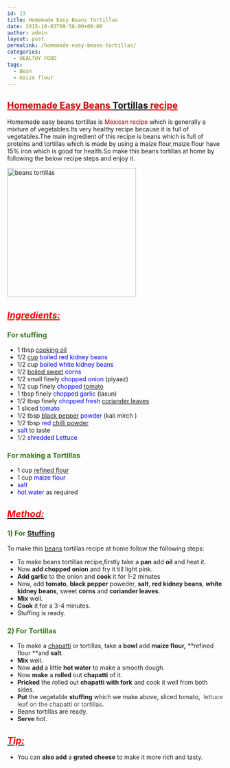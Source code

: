 ```yaml
---
id: 13
title: Homemade Easy Beans Tortillas
date: 2015-10-03T09:56:00+00:00
author: admin
layout: post
permalink: /homemade-easy-beans-tortillas/
categories:
  - HEALTHY FOOD
tags:
  - Bean
  - maize flour
---
```


## <span style="color: #cc0000; text-decoration: underline;">**Homemade Easy Beans [Tortillas](http://en.wikipedia.org/wiki/Tortilla "Tortilla") recipe**</span>

Homemade easy beans tortillas is <span style="color: #990000;">Mexican recipe</span> which is generally a mixture of vegetables.Its very healthy recipe because it is full of vegetables.The main ingredient of this recipe is beans which is full of proteins and tortillas which is made by using a maize flour,maize flour have 15% iron which is good for health.So make this beans tortillas at home by following the below recipe steps and enjoy it.

<a href="{{site.url}}/wp-content/uploads/2017/03/beans-tortillas.jpg"><img class="aligncenter size-medium wp-image-26" src="{{site.url}}/wp-content/uploads/2017/03/beans-tortillas-300x300.jpg" alt="beans tortillas" width="300" height="300" /></a>

## **<span style="color: red;">_<u>Ingredients:</u>_</span>**

### <span style="color: #38761d;">For stuffing</span>

*   1 tbsp [cooking oil](http://en.wikipedia.org/wiki/Cooking_oil "Cooking oil")
*   1/2 [cup](http://en.wikipedia.org/wiki/Measuring_cup "Measuring cup") <span style="color: blue;">boiled red kidney beans</span>
*   1/2 cup <span style="color: blue;">boiled white kidney beans</span>
*   1/2 [boiled sweet](http://en.wikipedia.org/wiki/Hard_candy "Hard candy") <span style="color: blue;">corns</span>
*   1/2 small finely <span style="color: blue;">chopped onion</span> (piyaaz)
*   1/2 cup finely <span style="color: blue;">chopped</span> [tomato](http://en.wikipedia.org/wiki/Tomato "Tomato")
*   1 tbsp finely <span style="color: blue;">chopped garlic</span> (lasun)
*   1/2 tbsp finely <span style="color: blue;">chopped fresh</span> [coriander leaves](http://en.wikipedia.org/wiki/Coriander "Coriander")
*   1 sliced <span style="color: blue;">tomato</span>
*   1/2 tbsp [black pepper](http://en.wikipedia.org/wiki/Black_pepper "Black pepper") <span style="color: blue;">powder</span> (kali mirch )
*   1/2 tbsp <span style="color: blue;">red</span> [chilli powder](http://en.wikipedia.org/wiki/Chili_powder "Chili powder")
*   <span style="color: blue;">salt</span> to taste
*   <span style="color: #454545;">1/2</span> <span style="color: blue;">shredded Lettuce</span>

### <span style="color: #38761d;">For making a Tortillas</span>

*   1 cup [refined flour](http://en.wikipedia.org/wiki/Flour "Flour")
*   1 cup <span style="color: blue;">maize flour</span>
*   <span style="color: blue;">salt</span>
*   <span style="color: blue;">hot water</span> as required

## _<u><span style="color: red;">Method:</span></u>_

### <span style="color: #38761d;">1) For [Stuffing](http://en.wikipedia.org/wiki/Stuffing "Stuffing")</span>

To make this [beans](http://en.wikipedia.org/wiki/Bean "Bean") tortillas recipe at home follow the following steps:

*   To make beans tortillas recipe,firstly take a **pan** add **oil** and heat it.
*   Now **add chopped onion** and fry it till light pink.
*   **Add garlic** to the onion and **cook** it for 1-2 minutes
*   Now, add **tomato**, **black pepper** poweder, **salt**, **red kidney beans**, **white kidney beans**, sweet **corns** and **coriander leaves**.
*   **Mix** well.
*   **Cook** it for a 3-4 minutes.
*   Stuffing is ready.

### <span style="color: #38761d;">2) For Tortillas</span>

*   To make a [chapatti](http://en.wikipedia.org/wiki/Chapati "Chapati") or tortillas, take a **bowl** add **maize flour,** **refined flour **and **salt**.
*   **Mix** well.
*   Now **add** a little **hot water** to make a smooth dough.
*   Now **make** a **rolled** out **chapatti** of it.
*   **Pricked** the rolled out **chapatti** **with fork** and cook it well from both sides.
*   **Put** the vegetable **stuffing** which we make above, sliced tomato, <span style="color: #454545;"> lettuce leaf on the chapatti or tortillas.</span>
*   Beans tortillas are ready.
*   **Serve** hot.

## _<u><span style="color: red;">Tip:</span></u>_

*   You can **also add** a **grated cheese** to make it more rich and tasty.
